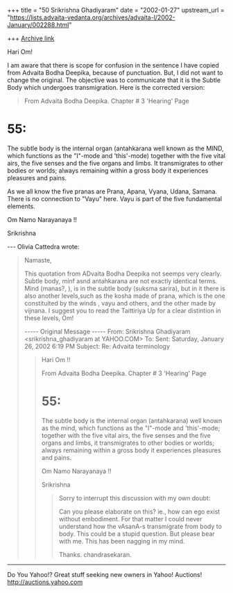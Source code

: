 +++
title = "50 Srikrishna Ghadiyaram"
date = "2002-01-27"
upstream_url = "https://lists.advaita-vedanta.org/archives/advaita-l/2002-January/002288.html"

+++
[Archive link](https://lists.advaita-vedanta.org/archives/advaita-l/2002-January/002288.html)

Hari Om!

I am aware that there is scope for confusion in the
sentence I have copied from Advaita Bodha Deepika,
because of punctuation. But, I did not want to change
the original. The objective was to communicate that it
is the Subtle Body which undergoes transmigration.
Here is the corrected version:

>From Advaita Bodha Deepika. Chapter # 3 'Hearing' Page
# 55:

The subtle body is the internal organ (antahkarana
well known as the MIND, which functions as the
"I"-mode and 'this'-mode) together with the five vital
airs, the five senses and the five organs and limbs.
It transmigrates to other bodies or worlds; always
remaining within a gross body it experiences pleasures
and pains.

As we all know the five pranas are Prana, Apana,
Vyana, Udana, Samana. There is no connection to "Vayu"
here. Vayu is part of the five fundamental elements.

Om Namo Narayanaya !!

Srikrishna

--- Olivia Cattedra <omcatt at CIUDAD.COM.AR> wrote:
> Namaste,
>
> This quotation from ADvaita Bodha Deepika not seemps
> very clearly. Subtle
> body, minf asnd antahkarana are not exactly
> identical terms. Mind
> (manas?, ), is in the subtle body (suksma sarira),
> but in it there is also
> another levels,such as the kosha made of prana,
> which is the one
> constituited by the winds , vayu and others, and the
> other made by vijnana.
> I suggest you to read the Taittiriya Up for a clear
> distintion in these
> levels,
> Om!
>
>
>
> ----- Original Message -----
> From: Srikrishna Ghadiyaram
> <srikrishna_ghadiyaram at YAHOO.COM>
> To: <ADVAITA-L at LISTS.ADVAITA-VEDANTA.ORG>
> Sent: Saturday, January 26, 2002 6:19 PM
> Subject: Re: Advaita terminology
>
>
> > Hari Om !!
> >
> > From Advaita Bodha Deepika. Chapter # 3 'Hearing'
> Page
> > # 55:
> >
> > The subtle body is the internal organ
> (antahkarana)
> > well known as the mind, which functions as the
> > "I"-mode and 'this'-mode; together with the five
> vital
> > airs, the five senses and the five organs and
> limbs,
> > it transmigrates to other bodies or worlds; always
> > remaining within a gross body it experiences
> pleasures
> > and pains.
> >
> > Om Namo Narayanaya !!
> >
> > Srikrishna
> >
> >
> > > Sorry to interrupt this discussion with my own
> > > doubt:
> > >
> > > Can you please elaborate on this? ie., how can
> ego
> > > exist
> > > without embodiment. For that matter I could
> never
> > > understand
> > > how the vAsanA-s transmigrate from body to body.
> > > This could be a
> > > stupid question. But please bear with me. This
> has
> > > been nagging
> > > in my mind.
> > >
> > > Thanks.
> > > chandrasekaran.
> >


__________________________________________________
Do You Yahoo!?
Great stuff seeking new owners in Yahoo! Auctions!
http://auctions.yahoo.com

